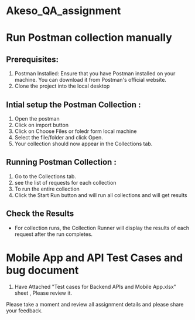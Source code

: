 # Akeso_QA_assignment

# Run Postman collection manually 
## Prerequisites: 
1. Postman Installed: Ensure that you have Postman installed on your machine. You can download it from Postman's official website.
2. Clone the project into the local desktop

## Intial setup the Postman Collection : 
1. Open the postman 
2. Click on import button
3. Click on Choose Files or foledr form local machine
4. Select the file/folder and click Open.
5. Your collection should now appear in the Collections tab.

## Running Postman Collection :
1. Go to the Collections tab.
2. see the list of requests for each collection
3. To run the entire collection
4. Click the Start Run button and will run all collections and will get results

## Check the Results
 - For collection runs, the Collection Runner will display the results of each request after the run completes. 

# Mobile App and API Test Cases and bug document
 1. Have Attached "Test cases for Backend APIs and Mobile App.xlsx" sheet , Please review it.
 

 Please take a moment and review all assignment details and please share your feedback.

 
